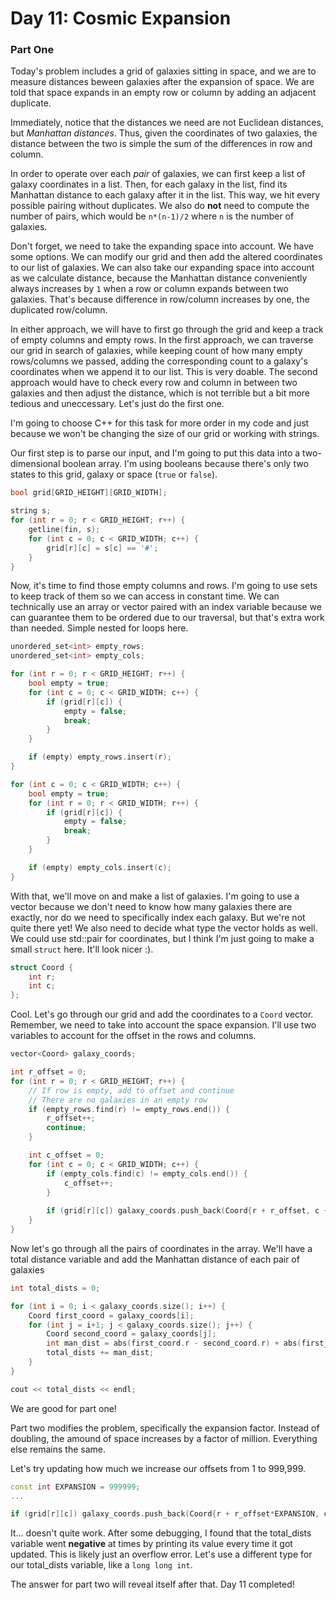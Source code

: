 # Day 11: Cosmic Expansion

### Part One
Today's problem includes a grid of galaxies sitting in space, and we are to measure distances beween galaxies after the expansion of space. We are told that space expands in an empty row or column by adding an adjacent duplicate.

Immediately, notice that the distances we need are not Euclidean distances, but *Manhattan distances*. Thus, given the coordinates of two galaxies, the distance between the two is simple the sum of the differences in row and column.

In order to operate over each *pair* of galaxies, we can first keep a list of galaxy coordinates in a list. Then, for each galaxy in the list, find its Manhattan distance to each galaxy after it in the list. This way, we hit every possible pairing without duplicates. We also do **not** need to compute the number of pairs, which would be `n*(n-1)/2` where `n` is the number of galaxies.

Don't forget, we need to take the expanding space into account. We have some options. We can modify our grid and then add the altered coordinates to our list of galaxies. We can also take our expanding space into account as we calculate distance, because the Manhattan distance conveniently always increases by `1` when a row or column expands between two galaxies. That's because difference in row/column increases by one, the duplicated row/column.

In either approach, we will have to first go through the grid and keep a track of empty columns and empty rows. In the first approach, we can traverse our grid in search of galaxies, while keeping count of how many empty rows/columns we passed, adding the corresponding count to a galaxy's coordinates when we append it to our list. This is very doable. The second approach would have to check every row and column in between two galaxies and then adjust the distance, which is not terrible but a bit more tedious and uneccessary. Let's just do the first one. 

I'm going to choose C++ for this task for more order in my code and just because we won't be changing the size of our grid or working with strings.

Our first step is to parse our input, and I'm going to put this data into a two-dimensional boolean array. I'm using booleans because there's only two states to this grid, galaxy or space (`true` or `false`).
```c++
bool grid[GRID_HEIGHT][GRID_WIDTH];

string s;
for (int r = 0; r < GRID_HEIGHT; r++) {
    getline(fin, s);
    for (int c = 0; c < GRID_WIDTH; c++) {
        grid[r][c] = s[c] == '#';
    }
}
```
Now, it's time to find those empty columns and rows. I'm going to use sets to keep track of them so we can access in constant time. We can technically use an array or vector paired with an index variable because we can guarantee them to be ordered due to our traversal, but that's extra work than needed. Simple nested for loops here.
```c++
unordered_set<int> empty_rows;
unordered_set<int> empty_cols;

for (int r = 0; r < GRID_HEIGHT; r++) {
    bool empty = true;
    for (int c = 0; c < GRID_WIDTH; c++) {
        if (grid[r][c]) {
            empty = false;
            break;
        }
    }

    if (empty) empty_rows.insert(r);
}

for (int c = 0; c < GRID_WIDTH; c++) {
    bool empty = true;
    for (int r = 0; r < GRID_WIDTH; r++) {
        if (grid[r][c]) {
            empty = false;
            break;
        }
    }

    if (empty) empty_cols.insert(c);
}
```
With that, we'll move on and make a list of galaxies. I'm going to use a vector because we don't need to know how many galaxies there are exactly, nor do we need to specifically index each galaxy. But we're not quite there yet! We also need to decide what type the vector holds as well. We could use std::pair for coordinates, but I think I'm just going to make a small `struct` here. It'll look nicer :\).
```c++
struct Coord {
    int r;
    int c;
};
```
Cool. Let's go through our grid and add the coordinates to a `Coord` vector. Remember, we need to take into account the space expansion. I'll use two variables to account for the offset in the rows and columns.
```c++
vector<Coord> galaxy_coords;

int r_offset = 0;
for (int r = 0; r < GRID_HEIGHT; r++) {
    // If row is empty, add to offset and continue
    // There are no galaxies in an empty row
    if (empty_rows.find(r) != empty_rows.end()) {
        r_offset++;
        continue;
    }

    int c_offset = 0;
    for (int c = 0; c < GRID_WIDTH; c++) {
        if (empty_cols.find(c) != empty_cols.end()) {
            c_offset++;
        }
        
        if (grid[r][c]) galaxy_coords.push_back(Coord{r + r_offset, c + c_offset});
    }
}
```
Now let's go through all the pairs of coordinates in the array. We'll have a total distance variable and add the Manhattan distance of each pair of galaxies
```c++
int total_dists = 0;

for (int i = 0; i < galaxy_coords.size(); i++) {
    Coord first_coord = galaxy_coords[i];
    for (int j = i+1; j < galaxy_coords.size(); j++) {
        Coord second_coord = galaxy_coords[j];
        int man_dist = abs(first_coord.r - second_coord.r) + abs(first_coord.c - second_coord.c);
        total_dists += man_dist;
    }
}

cout << total_dists << endl;
```
We are good for part one!

Part two modifies the problem, specifically the expansion factor. Instead of doubling, the amound of space increases by a factor of million. Everything else remains the same. 

Let's try updating how much we increase our offsets from 1 to 999,999.
```c++
const int EXPANSION = 999999;
...

if (grid[r][c]) galaxy_coords.push_back(Coord{r + r_offset*EXPANSION, c + c_offset*EXPANSION});
```
It... doesn't quite work. After some debugging, I found that the total_dists variable went **negative** at times by printing its value every time it got updated. This is likely just an overflow error. Let's use a different type for our total_dists variable, like a `long long int`.

The answer for part two will reveal itself after that. Day 11 completed!
